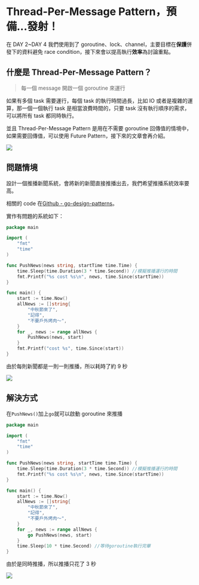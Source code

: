 # Thread-Per-Message Pattern，預備...發射！

在 DAY 2~DAY 4 我們使用到了 goroutine、lock、channel，主要目標在**保護**併發下的資料避免 race condition，接下來會以提高執行**效率**為討論重點。

## 什麼是 Thread-Per-Message Pattern？

> 每一個 message 開啟一個 goroutine 來運行

如果有多個 task 需要運行，每個 task 的執行時間過長，比如 IO 或者是複雜的運算，那一個一個執行 task 是相當浪費時間的，只要 task 沒有執行順序的需求，可以將所有 task 都同時執行。

並且 Thread-Per-Message Pattern 是用在不需要 goroutine 回傳值的情境中，如果需要回傳值，可以使用 Future Pattern，接下來的文章會再介紹。

![](https://i.imgur.com/FjBmPTL.png)

## 問題情境

設計一個推播新聞系統，會將新的新聞直接推播出去，我們希望推播系統效率要高。

相關的 code 在[Github - go-design-patterns](https://github.com/superj80820/go-design-patterns)。

實作有問題的系統如下：

```go
package main

import (
	"fmt"
	"time"
)

func PushNews(news string, startTime time.Time) {
	time.Sleep(time.Duration(3 * time.Second)) //模擬推播運行的時間
	fmt.Printf("%s cost %s\n", news, time.Since(startTime))
}

func main() {
	start := time.Now()
	allNews := []string{
		"中秋節來了",
		"記得",
		"不要戶外烤肉～",
	}
	for _, news := range allNews {
		PushNews(news, start)
	}
	fmt.Printf("cost %s", time.Since(start))
}
```

由於每則新聞都是一則一則推播，所以耗時了約 9 秒

![](https://i.imgur.com/coXVtD9.png)

## 解決方式

在`PushNews()`加上`go`就可以啟動 goroutine 來推播

```go
package main

import (
	"fmt"
	"time"
)

func PushNews(news string, startTime time.Time) {
	time.Sleep(time.Duration(3 * time.Second)) //模擬推播運行的時間
	fmt.Printf("%s cost %s\n", news, time.Since(startTime))
}

func main() {
	start := time.Now()
	allNews := []string{
		"中秋節來了",
		"記得",
		"不要戶外烤肉～",
	}
	for _, news := range allNews {
		go PushNews(news, start)
	}
	time.Sleep(10 * time.Second) //等待goroutine執行完畢
}
```

由於是同時推播，所以推播只花了 3 秒

![](https://i.imgur.com/xNWDona.png)
